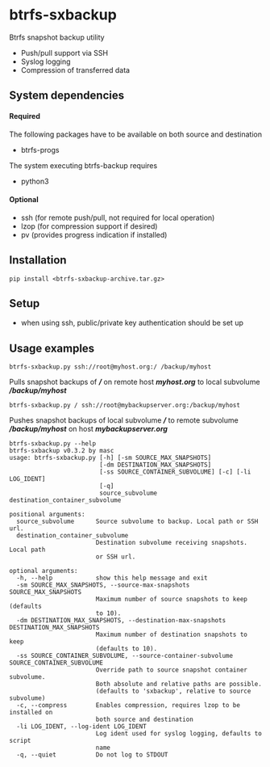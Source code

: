 btrfs-sxbackup
==============

Btrfs snapshot backup utility 
* Push/pull support via SSH
* Syslog logging
* Compression of transferred data

## System dependencies ##
#### Required ####
The following packages have to be available on both source and destination
* btrfs-progs

The system executing btrfs-backup requires
* python3

#### Optional ####
* ssh (for remote push/pull, not required for local operation)
* lzop (for compression support if desired)
* pv (provides progress indication if installed)

## Installation ##
```
pip install <btrfs-sxbackup-archive.tar.gz>
```

## Setup ##
* when using ssh, public/private key authentication should be set up

## Usage examples ##
```
btrfs-sxbackup.py ssh://root@myhost.org:/ /backup/myhost
```
Pulls snapshot backups of ___/___ on remote host ___myhost.org___ to local subvolume ___/backup/myhost___
```
btrfs-sxbackup.py / ssh://root@mybackupserver.org:/backup/myhost
```
Pushes snapshot backups of local subvolume ___/___ to remote subvolume ___/backup/myhost___ on host ___mybackupserver.org___

```
btrfs-sxbackup.py --help
btrfs-sxbackup v0.3.2 by masc
usage: btrfs-sxbackup.py [-h] [-sm SOURCE_MAX_SNAPSHOTS]
                         [-dm DESTINATION_MAX_SNAPSHOTS]
                         [-ss SOURCE_CONTAINER_SUBVOLUME] [-c] [-li LOG_IDENT]
                         [-q]
                         source_subvolume destination_container_subvolume

positional arguments:
  source_subvolume      Source subvolume to backup. Local path or SSH url.
  destination_container_subvolume
                        Destination subvolume receiving snapshots. Local path
                        or SSH url.

optional arguments:
  -h, --help            show this help message and exit
  -sm SOURCE_MAX_SNAPSHOTS, --source-max-snapshots SOURCE_MAX_SNAPSHOTS
                        Maximum number of source snapshots to keep (defaults
                        to 10).
  -dm DESTINATION_MAX_SNAPSHOTS, --destination-max-snapshots DESTINATION_MAX_SNAPSHOTS
                        Maximum number of destination snapshots to keep
                        (defaults to 10).
  -ss SOURCE_CONTAINER_SUBVOLUME, --source-container-subvolume SOURCE_CONTAINER_SUBVOLUME
                        Override path to source snapshot container subvolume.
                        Both absolute and relative paths are possible.
                        (defaults to 'sxbackup', relative to source subvolume)
  -c, --compress        Enables compression, requires lzop to be installed on
                        both source and destination
  -li LOG_IDENT, --log-ident LOG_IDENT
                        Log ident used for syslog logging, defaults to script
                        name
  -q, --quiet           Do not log to STDOUT
```
